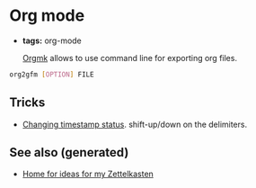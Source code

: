 # Org mode

-   **tags:** org-mode
    
    [Orgmk](https://github.com/fniessen/orgmk#orga966e29) allows to use command line for exporting org files.

```bash
org2gfm [OPTION] FILE
```


## Tricks

-   [Changing timestamp status](https://emacs.stackexchange.com/questions/37430/change-date-from-active-to-inactive). shift-up/down on the delimiters.


## See also (generated)

-   [Home for ideas for my Zettelkasten](../rationale.md)
